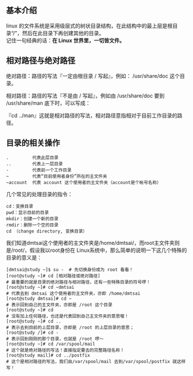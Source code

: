 ## 基本介绍
linux 的文件系统是采用级层式的树状目录结构，在此结构中的最上层是根目录“/”，然后在此目录下再创建其他的目录。  
记住一句经典的话：**在 Linux 世界里，一切皆文件。**
## 相对路径与绝对路径
绝对路径：路径的写法『一定由根目录 / 写起』，例如： /usr/share/doc 这个目录。

相对路径：路径的写法『不是由 / 写起』，例如由 /usr/share/doc 要到 /usr/share/man 底下时，可以写成：

『cd ../man』这就是相对路径的写法，相对路径意指相对于目前工作目录的路径。

## 目录的相关操作
    .         代表此层目录
    ..        代表上一层目录
    -         代表前一个工作目录
    ~         代表“目前使用者身份”所在的主文件夹
    ~account  代表 account 这个使用者的主文件夹（account是个帐号名称）
    
几个常见的处理目录的指令：

    cd：变换目录
    pwd：显示目前的目录
    mkdir：创建一个新的目录
    rmdir：删除一个空的目录
    cd （change directory, 变换目录）
    
我们知道dmtsai这个使用者的主文件夹是/home/dmtsai/，而root主文件夹则是/root/，假设我以root身份在 Linux系统中，那么简单的说明一下这几个特殊的目录的意义是：

    [dmtsai@study ~]$ su -  # 先切换身份成为 root 看看！
    [root@study ~]# cd [相对路径或绝对路径]
    # 最重要的就是目录的绝对路径与相对路径，还有一些特殊目录的符号啰！
    [root@study ~]# cd ~dmtsai
    # 代表去到 dmtsai 这个使用者的主文件夹，亦即 /home/dmtsai
    [root@study dmtsai]# cd ~
    # 表示回到自己的主文件夹，亦即是 /root 这个目录
    [root@study ~]# cd
    # 没有加上任何路径，也还是代表回到自己主文件夹的意思喔！
    [root@study ~]# cd ..
    # 表示去到目前的上层目录，亦即是 /root 的上层目录的意思；
    [root@study /]# cd -
    # 表示回到刚刚的那个目录，也就是 /root 啰～
    [root@study ~]# cd /var/spool/mail
    # 这个就是绝对路径的写法！直接指定要去的完整路径名称！
    [root@study mail]# cd ../postfix
    # 这个是相对路径的写法，我们由/var/spool/mail 去到/var/spool/postfix 就这样写！
